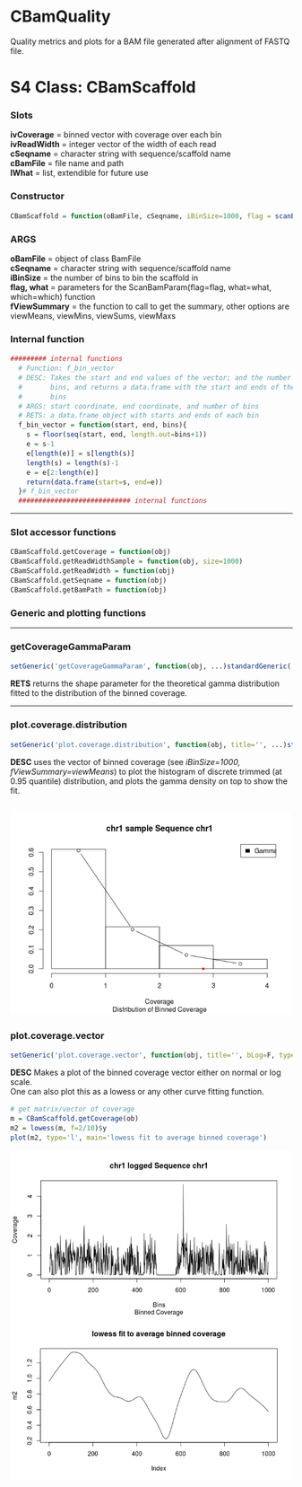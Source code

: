 # CBamQuality
Quality metrics and plots for a BAM file generated after alignment of FASTQ file.

# S4 Class: CBamScaffold
### Slots  
**ivCoverage** = binned vector with coverage over each bin  
**ivReadWidth** = integer vector of the width of each read  
**cSeqname** = character string with sequence/scaffold name  
**cBamFile** = file name and path  
**lWhat** = list, extendible for future use  

### Constructor  
```R
CBamScaffold = function(oBamFile, cSeqname, iBinSize=1000, flag = scanBamFlag(), what = scanBamWhat(), fViewSummary=viewMeans,...)
```  
### ARGS  
**oBamFile** = object of class BamFile  
**cSeqname** = character string with sequence/scaffold name  
**iBinSize** = the number of bins to bin the scaffold in  
**flag, what** = parameters for the ScanBamParam(flag=flag, what=what, which=which) function  
**fViewSummary** = the function to call to get the summary, other options are viewMeans, viewMins, viewSums, viewMaxs  

### Internal function  
```R
######### internal functions
  # Function: f_bin_vector
  # DESC: Takes the start and end values of the vector; and the number of
  #       bins, and returns a data.frame with the start and ends of the 
  #       bins
  # ARGS: start coordinate, end coordinate, and number of bins
  # RETS: a data.frame object with starts and ends of each bin
  f_bin_vector = function(start, end, bins){
    s = floor(seq(start, end, length.out=bins+1))
    e = s-1
    e[length(e)] = s[length(s)]
    length(s) = length(s)-1
    e = e[2:length(e)]
    return(data.frame(start=s, end=e))
  }# f_bin_vector
  ############################ internal functions
```
---
### Slot accessor functions  
```R
CBamScaffold.getCoverage = function(obj) 
CBamScaffold.getReadWidthSample = function(obj, size=1000) 
CBamScaffold.getReadWidth = function(obj) 
CBamScaffold.getSeqname = function(obj) 
CBamScaffold.getBamPath = function(obj) 
```
  
  
### Generic and plotting functions  
---
### getCoverageGammaParam  
```R
setGeneric('getCoverageGammaParam', function(obj, ...)standardGeneric('getCoverageGammaParam'))
```  

**RETS**  returns the shape parameter for the theoretical gamma distribution fitted to the distribution of the binned coverage.  

---
### plot.coverage.distribution  
```R
setGeneric('plot.coverage.distribution', function(obj, title='', ...)standardGeneric('plot.coverage.distribution'))
```  
**DESC** uses the vector of binned coverage (see *iBinSize=1000, fViewSummary=viewMeans*) to plot the histogram of discrete trimmed (at 0.95 quantile) distribution, and plots the gamma density on top to show the fit. 

![alt text](https://github.com/uhkniazi/CBamQuality/blob/master/SamplePlots/gamma.png "Binned empirical and Gamma distribution fit")  
---
### plot.coverage.vector  
```R
setGeneric('plot.coverage.vector', function(obj, title='', bLog=F, type='l', ...)standardGeneric('plot.coverage.vector'))
```
**DESC** Makes a plot of the binned coverage vector either on normal or log scale.  
One can also plot this as a lowess or any other curve fitting function.  
```R
# get matrix/vector of coverage
m = CBamScaffold.getCoverage(ob)
m2 = lowess(m, f=2/10)$y
plot(m2, type='l', main='lowess fit to average binned coverage')
```  
![alt text](https://github.com/uhkniazi/CBamQuality/blob/master/SamplePlots/binned_coverage.png "Binned Coverage") 
![alt text](https://github.com/uhkniazi/CBamQuality/blob/master/SamplePlots/binned_coverage_lowess.png "Binned Lowess Coverage") 

